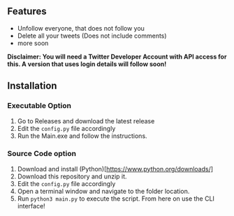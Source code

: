 ## Features

* Unfollow everyone, that does not follow you
* Delete all your tweets (Does not include comments)
* more soon

**Disclaimer: You will need a Twitter Developer Account with API access for this. A version that uses login details will follow soon!**

## Installation
### Executable Option
1. Go to Releases and download the latest release
2. Edit the `config.py` file accordingly
3. Run the Main.exe and follow the instructions.

### Source Code option
1. Download and install (Python)[https://www.python.org/downloads/]
2. Download this repository and unzip it.
3. Edit the `config.py` file accordingly
4. Open a terminal window and navigate to the folder location.
5. Run `python3 main.py` to execute the script. From here on use the CLI interface!
